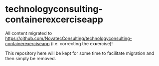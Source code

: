 # technologyconsulting-containerexcerciseapp

All content migrated to https://github.com/NovatecConsulting/technologyconsulting-containerexerciseapp (i.e. correcting the ex***c***ercise)!

This repository here will be kept for some time to facilitate migration and then simply be removed.
